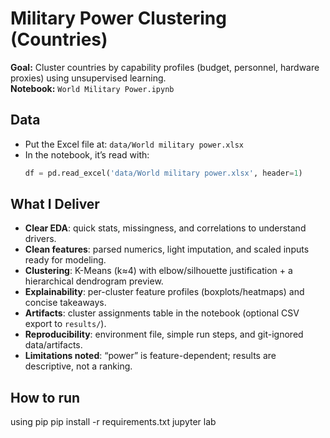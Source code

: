 # Military Power Clustering (Countries)

**Goal:** Cluster countries by capability profiles (budget, personnel, hardware proxies) using unsupervised learning.  
**Notebook:** `World Military Power.ipynb`

## Data
- Put the Excel file at: `data/World military power.xlsx`
- In the notebook, it’s read with:  
  ```python
  df = pd.read_excel('data/World military power.xlsx', header=1)
## What I Deliver
- **Clear EDA**: quick stats, missingness, and correlations to understand drivers.
- **Clean features**: parsed numerics, light imputation, and scaled inputs ready for modeling.
- **Clustering**: K-Means (k≈4) with elbow/silhouette justification + a hierarchical dendrogram preview.
- **Explainability**: per-cluster feature profiles (boxplots/heatmaps) and concise takeaways.
- **Artifacts**: cluster assignments table in the notebook (optional CSV export to `results/`).
- **Reproducibility**: environment file, simple run steps, and git-ignored data/artifacts.
- **Limitations noted**: “power” is feature-dependent; results are descriptive, not a ranking.

## How to run
using pip
pip install -r requirements.txt
jupyter lab
